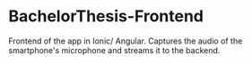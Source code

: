 # BachelorThesis-Frontend
Frontend of the app in Ionic/ Angular.
Captures the audio of the smartphone's microphone and streams it to the backend.
